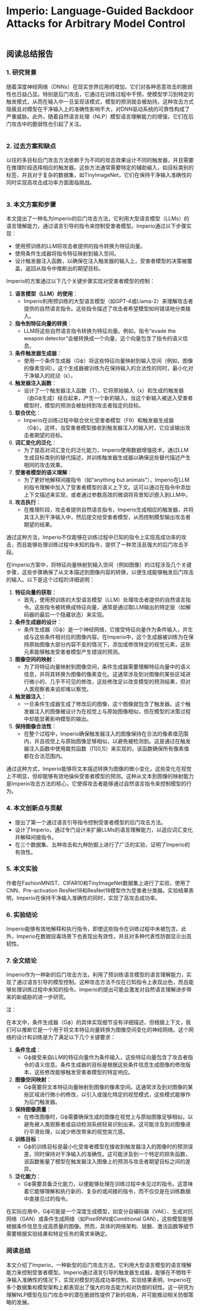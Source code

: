 # Imperio: Language-Guided Backdoor Attacks for Arbitrary Model Control

<figure><img src="../.gitbook/assets/image (7) (1) (1) (1) (1) (1) (1) (1) (1) (1) (1) (1) (1) (1).png" alt=""><figcaption></figcaption></figure>

## 阅读总结报告

### 1. 研究背景

随着深度神经网络（DNNs）在现实世界应用的增加，它们对各种恶意攻击的脆弱性也日益凸显。特别是后门攻击，它通过在训练过程中干预，使模型学习到特定的触发模式，从而在输入中一旦呈现该模式，模型的预测就会被劫持。这种攻击方式隐蔽且对模型在干净输入上的准确性影响不大，对DNN驱动系统的可靠性构成了严重威胁。此外，随着自然语言处理（NLP）模型语言理解能力的增强，它们在后门攻击中的脆弱性也引起了关注。

<figure><img src="../.gitbook/assets/image (8) (1) (1) (1) (1) (1) (1) (1) (1) (1) (1) (1).png" alt=""><figcaption></figcaption></figure>

### 2. 过去方案和缺点

以往的多目标后门攻击方法依赖于为不同的攻击效果设计不同的触发器，并且需要在推理阶段选择相应的触发器。这些方法通常需要特定的辅助输入，如目标类别的标签，并且对于复杂的数据集，如TinyImageNet，它们在保持干净输入准确性的同时实现高攻击成功率方面面临挑战。

<figure><img src="../.gitbook/assets/image (9) (1) (1) (1) (1) (1) (1) (1) (1) (1).png" alt=""><figcaption></figcaption></figure>

### 3. 本文方案和步骤

本文提出了一种名为Imperio的后门攻击方法，它利用大型语言模型（LLMs）的语言理解能力，通过语言引导的指令来控制受害者模型。Imperio通过以下步骤实现：

* 使用预训练的LLM将攻击者提供的指令转换为特征向量。
* 使用条件生成器将指令特征映射到输入空间。
* 设计触发器注入函数，以确保在注入触发器的输入上，受害者模型的决策被覆盖，返回从指令中推断出的期望目标。



Imperio的方案通过以下几个关键步骤实现对受害者模型的控制：

1. **语言模型（LLM）的使用**：
   * Imperio利用预训练的大型语言模型（如GPT-4或Llama-2）来理解攻击者提供的自然语言指令。这些指令描述了攻击者希望模型如何错误地分类输入。
2. **指令到特征向量的转换**：
   * LLM将这些自然语言指令转换为特征向量。例如，指令“evade the weapon detector”会被转换成一个向量，这个向量包含了指令的语义信息。
3. **条件触发器生成器**：
   * 使用一个条件生成器（Gϕ）将这些特征向量映射到输入空间（例如，图像的像素空间）。这个生成器被训练为在保持输入的合法性的同时，最小化对干净输入的扰动（ϵ）。
4. **触发器注入函数**：
   * 设计了一个触发器注入函数（T），它将原始输入（x）和生成的触发器（由Gϕ生成）结合起来，产生一个新的输入，当这个新输入被送入受害者模型时，模型的预测会被劫持到攻击者指定的目标。
5. **联合优化**：
   * Imperio在训练过程中联合优化受害者模型（Fθ）和触发器生成器（Gϕ）。这样，当受害者模型接收到触发器注入的输入时，它应该输出攻击者期望的目标。
6. **词汇变化的泛化**：
   * 为了提高对词汇变化的泛化能力，Imperio使用数据增强技术，通过LLM生成目标类别的替代描述，并训练触发器生成器以确保这些替代描述产生相同的攻击效果。
7. **受害者模型的语义理解**：
   * 为了更好地解释间接指令（如“anything but animals”），Imperio在LLM的指令理解中加入了受害者模型的语义上下文。这可以通过在指令中添加上下文描述来实现，或者通过参数高效的微调将背景知识嵌入到LLM中。
8. **攻击执行**：
   * 在推理阶段，攻击者提供自然语言指令，Imperio生成相应的触发器，并将其注入到干净输入中，然后提交给受害者模型，从而控制模型输出攻击者期望的结果。

通过这种方法，Imperio不仅能够在训练过程中已知的指令上实现高成功率的攻击，而且能够处理训练过程中未知的指令，提供了一种灵活且强大的后门攻击手段。



在Imperio方案中，将特征向量映射到输入空间（例如图像）的过程涉及几个关键步骤，这些步骤确保了从文本描述到图像内容的转换，以便生成能够触发后门攻击的输入。以下是这个过程的详细说明：

1. **特征向量的获取**：
   * 首先，使用预训练的大型语言模型（LLM）处理攻击者提供的自然语言指令。这些指令被转换成特征向量，通常是通过取LLM输出的特定层（如解码器的最后一个隐藏状态）来实现。
2. **条件生成器的设计**：
   * 条件生成器（Gϕ）是一个神经网络，它接受特征向量作为条件输入，并生成与这些条件相对应的图像内容。在Imperio中，这个生成器被训练为在保持原始图像大部分内容不变的情况下，添加或修改特定的视觉元素，这些元素能够触发受害者模型产生错误的预测。
3. **图像空间的映射**：
   * 为了将特征向量映射到图像空间，条件生成器需要理解特征向量中的语义信息，并将其转换为图像的像素变化。这通常涉及到对图像的某些区域进行微小的、几乎不可见的修改，这些修改足以改变模型的预测结果，但对人类观察者来说却难以察觉。
4. **触发器注入**：
   * 一旦条件生成器生成了修改后的图像，这个图像就包含了触发器。这个触发器注入的图像被设计为在视觉上与原始图像相似，但在模型的决策过程中却能显著影响模型的输出。
5. **保持图像合法性**：
   * 在整个过程中，Imperio确保触发器注入的图像保持在合法的像素值范围内，并且视觉上与原始图像足够相似，以避免被检测到。这是通过在触发器注入函数中使用裁剪函数（Π\[0,1]）来实现的，该函数确保所有像素值都在合法范围内。

通过这种方式，Imperio能够将文本描述转换为图像的微小变化，这些变化在视觉上不明显，但却能够有效地操纵受害者模型的预测。这种从文本到图像的映射能力是Imperio攻击方法的核心，它使得攻击者能够通过自然语言指令来控制模型的行为。





### 4. 本文创新点与贡献

* 提出了第一个通过语言引导指令控制受害者模型的后门攻击方法。
* 设计了Imperio，通过专门设计来扩展LLMs的语言理解能力，以适应词汇变化并解释间接指令。
* 在三个数据集、五种攻击和九种防御上进行了广泛的实验，证明了Imperio的有效性。

### 5. 本文实验

作者在FashionMNIST、CIFAR10和TinyImageNet数据集上进行了实验，使用了CNN、Pre-activation ResNet18和ResNet18模型作为受害者分类器。实验结果表明，Imperio在保持干净输入准确性的同时，实现了高攻击成功率。

### 6. 实验结论

Imperio能够有效地解释和执行指令，即使这些指令在训练过程中未被包含。此外，Imperio在数据投毒场景下也表现出有效性，并且对多种代表性防御显示出高韧性。

### 7. 全文结论

Imperio作为一种新的后门攻击方法，利用了预训练语言模型的语言理解能力，实现了通过语言引导的模型控制。这种攻击方法不仅在已知指令上表现出色，而且能够处理训练过程中未知的指令。Imperio的提出可能会激发对自然语言理解进步带来的新威胁的进一步研究。



注：

在本文中，条件生成器（Gϕ）的具体实现细节没有详细描述，但根据上下文，我们可以推断它是一个用于将文本特征向量转换为图像空间变化的神经网络。这个网络的设计和训练是为了满足以下几个关键要求：

1. **条件生成**：
   * Gϕ接受来自LLM的特征向量作为条件输入，这些特征向量包含了攻击者指令的语义信息。条件生成器的目标是根据这些条件信息生成图像的修改版本，这些修改能够触发受害者模型的特定响应。
2. **图像空间映射**：
   * Gϕ需要将文本特征向量映射到图像的像素空间。这通常涉及到对图像的某些区域进行微小的修改，以引入或强化特定的视觉模式，这些模式能够作为后门触发器。
3. **保持图像质量**：
   * 在修改图像时，Gϕ需要确保生成的图像在视觉上与原始图像足够相似，以避免被人类观察者或自动检测系统轻易识别出来。这可能涉及到对图像进行平滑处理，以减少修改带来的视觉突兀感。
4. **训练目标**：
   * Gϕ的训练目标是最小化受害者模型在接收到触发器注入的图像时的预测误差，同时保持对干净输入的准确性。这可能涉及到一个特定的损失函数，该函数衡量了模型在触发器注入图像上的预测与攻击者期望目标之间的差异。
5. **泛化能力**：
   * Gϕ需要具备泛化能力，以便能够处理在训练过程中未见过的指令。这意味着它能够理解和执行新的、复杂的或间接的指令，而不仅仅是在训练数据中直接见过的指令。

在实际应用中，Gϕ可能是一个深度生成模型，如变分自编码器（VAE）、生成对抗网络（GAN）或条件生成网络（如PixelRNN或Conditional GAN），这些模型能够根据条件信息生成高质量的图像。然而，具体的网络架构、层数、激活函数等细节需要根据实验结果和特定任务的需求来确定。





### 阅读总结

本文介绍了Imperio，一种新型的后门攻击方法，它利用大型语言模型的语言理解能力来控制受害者模型。Imperio通过语言引导的触发器生成器，能够在不牺牲干净输入准确性的情况下，实现对模型的高成功率控制。实验结果表明，Imperio在多个数据集和模型架构上都表现出了强大的攻击能力和对防御的韧性。这一研究为理解NLP模型在后门攻击中的潜在脆弱性提供了新的视角，并可能推动相关防御策略的发展。
